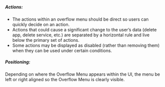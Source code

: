 ##### Actions:

- The actions within an overflow menu should be direct so users can quickly decide on an action.
- Actions that could cause a significant change to the user’s data (delete app, delete service, etc.) are separated by a horizontal rule and live below the primary set of actions.
- Some actions may be displayed as disabled (rather than removing them) when they can be used under certain conditions.

##### Positioning:

Depending on where the Overflow Menu appears within the UI, the menu be left or right aligned so the Overflow Menu is clearly visible.
